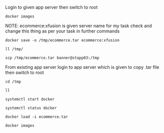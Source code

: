 Login to given app server then switch to root

```
docker images
```
NOTE: ecommerce:xfusion is given server name for my task check and change this thing as per your task in further commands 
```
docker save -o /tmp/ecommerce.tar ecommerce:xfusion
```
```
ll /tmp/
```
```
scp /tmp/ecommerce.tar banner@stapp03:/tmp
```
From existing app server login to app server which is given to copy .tar file then switch to root
```
cd /tmp
```
```
ll
```
```
systemctl start docker
```
```
systemctl status docker
```
```
docker load -i ecommerce.tar
```
```
docker images
```
